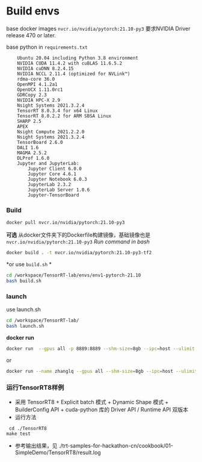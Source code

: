 # Build envs

base docker images `nvcr.io/nvidia/pytorch:21.10-py3` 要求NVIDIA Driver release 470 or later.

base python in `requirements.txt`

```
    Ubuntu 20.04 including Python 3.8 environment
    NVIDIA CUDA 11.4.2 with cuBLAS 11.6.5.2
    NVIDIA cuDNN 8.2.4.15
    NVIDIA NCCL 2.11.4 (optimized for NVLink™)
    rdma-core 36.0
    OpenMPI 4.1.2a1
    OpenUCX 1.11.0rc1
    GDRCopy 2.3
    NVIDIA HPC-X 2.9
    Nsight Systems 2021.3.2.4
    TensorRT 8.0.3.4 for x64 Linux
    TensorRT 8.0.2.2 for ARM SBSA Linux
    SHARP 2.5
    APEX
    Nsight Compute 2021.2.2.0
    Nsight Systems 2021.3.2.4
    TensorBoard 2.6.0
    DALI 1.6
    MAGMA 2.5.2
    DLProf 1.6.0
    Jupyter and JupyterLab:
        Jupyter Client 6.0.0
        Jupyter Core 4.6.1
        Jupyter Notebook 6.0.3
        JupyterLab 2.3.2
        JupyterLab Server 1.0.6
        Jupyter-TensorBoard
```

### Build

```bash
docker pull nvcr.io/nvidia/pytorch:21.10-py3
```

**可选**
从docker文件夹下的Dockerfile构建镜像，基础镜像也是 `nvcr.io/nvidia/pytorch:21.10-py3`
*Run command in bash*

```bash
docker build . -t nvcr.io/nvidia/pytorch:21.10-py3-tf2
```

*or use `build.sh` *

```bash
cd /workspace/TensorRT-lab/envs/env1-pytorch-21.10
bash build.sh
```

### launch

use launch.sh

```bash
cd /workspace/TensorRT-lab/
bash launch.sh
```

**docker run**

```bash
docker run  --gpus all -p 8889:8889 --shm-size=8gb --ipc=host --ulimit memlock=-1 --ulimit stack=67108864 -v /home/zhanglq/workspace/code/docker:/workspace/code --rm -it nvcr.io/nvidia/pytorch:21.10-py3 jupyter-lab --port=8889 --no-browser --ip 0.0.0.0 --allow-root  
```

or


```bash
docker run --name zhanglq --gpus all --shm-size=8gb --ipc=host --ulimit memlock=-1 --ulimit stack=67108864 -v /home/zhanglq/workspace/:/workspace/  -it nvcr.io/nvidia/pytorch:21.10-py3-zhanglq
```

### 运行TensorRT8样例

+ 采用 TensorRT8 + Explicit batch 模式 + Dynamic Shape 模式 + BuilderConfig API + cuda-python 库的 Driver API / Runtime API 双版本
+ 运行方法

```shell
 cd ./TensorRT8
make test
```

+ 参考输出结果，见 ./trt-samples-for-hackathon-cn/cookbook/01-SimpleDemo/TensorRT8/result.log
